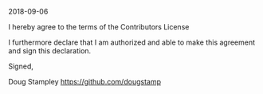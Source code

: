 2018-09-06

I hereby agree to the terms of the Contributors License

I furthermore declare that I am authorized and able to make this
agreement and sign this declaration.

Signed,

Doug Stampley
https://github.com/dougstamp

